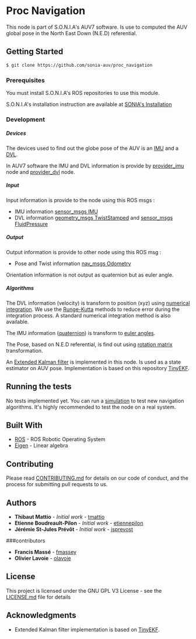 # Proc Navigation

This node is part of S.O.N.I.A's AUV7 software. Is use to computed the AUV global pose in the North East Down (N.E.D) referential.

## Getting Started

```bash
$ git clone https://github.com/sonia-auv/proc_navigation
```

### Prerequisites

You must install S.O.N.I.A's ROS repositories to use this module.

S.O.N.I.A's installation instruction are available at [SONIA's Installation](https://sonia-auv.readthedocs.io/user/installation/)

### Development

##### Devices

The devices used to find out the globe pose of the AUV is an [IMU](https://en.wikipedia.org/wiki/Inertial_measurement_unit) and a [DVL](https://en.wikipedia.org/wiki/Acoustic_Doppler_current_profiler#Bottom_tracking).

In AUV7 software the IMU and DVL information is provide by [provider_imu](https://github.com/sonia-auv/provider_imu) node and [provider_dvl](https://github.com/sonia-auv/provider_dvl) node. 

##### Input 

Input information is provide to the node using this ROS msgs :

* IMU information [sensor_msgs IMU](http://docs.ros.org/melodic/api/sensor_msgs/html/msg/Imu.html) 
* DVL information [geometry_msgs TwistStamped](http://docs.ros.org/api/geometry_msgs/html/msg/TwistStamped.html) and [sensor_msgs FluidPressure](http://docs.ros.org/melodic/api/sensor_msgs/html/msg/FluidPressure.html)

##### Output

Output information is provide to other node using this ROS msg :

* Pose and Twist information [nav_msgs Odometry](http://docs.ros.org/melodic/api/nav_msgs/html/msg/Odometry.html)

Orientation information is not output as quaternion but as euler angle.

##### Algorithms

The DVL information (velocity) is transform to position (xyz) using [numerical integration](https://en.wikipedia.org/wiki/Numerical_integration). We use the [Runge-Kutta](https://en.wikipedia.org/wiki/Runge%E2%80%93Kutta_methods) methods to reduce error during the integration process. A standard numerical integration method is also available.

The IMU information ([quaternion](https://en.wikipedia.org/wiki/Quaternion)) is transform to [euler angles](https://en.wikipedia.org/wiki/Euler_angles).

The Pose, based on N.E.D referential, is find out using [rotation matrix](https://en.wikipedia.org/wiki/Rotation_matrix) transformation.

An [Extended Kalman filter](https://en.wikipedia.org/wiki/Extended_Kalman_filter) is implemented in this node. Is used as a state estimator on AUV pose. Implementation is based on this repository [TinyEKF](https://github.com/simondlevy/TinyEKF). 

## Running the tests

No tests implemented yet. You can run a [simulation](https://github.com/sonia-auv/proc_control/blob/develop/script/AuvSimulation.py) to test new navigation algorithms. It's highly recommended to test the node on a real system.

## Built With

* [ROS](http://www.ros.org/) - ROS Robotic Operating System
* [Eigen](http://eigen.tuxfamily.org/index.php?title=Main_Page) - Linear algebra

## Contributing

Please read [CONTRIBUTING.md](https://gist.github.com/PurpleBooth/b24679402957c63ec426) for details on our code of conduct, and the process for submitting pull requests to us.

## Authors

* **Thibaut Mattio** - *Initial work* - [tmattio](https://github.com/tmattio)
* **Etienne Boudreault-Pilon** - *Initial work* - [etiennepilon](https://github.com/etiennepilon)
* **Jérémie St-Jules Prévôt** - *Initial work* - [jsprevost](https://github.com/jsprevost)

###contributors
* **Francis Massé** - [fmassey](https://github.com/fmassey)
* **Olivier Lavoie** - [olavoie](https://github.com/olavoie)

## License

This project is licensed under the GNU GPL V3 License - see the [LICENSE.md](LICENSE.md) file for details

## Acknowledgments

* Extended Kalman filter implementation is based on [TinyEKF](https://github.com/simondlevy/TinyEKF). 